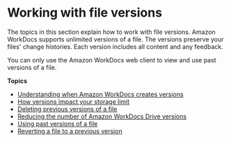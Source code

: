 # Working with file versions<a name="work-with-versions"></a>

The topics in this section explain how to work with file versions\. Amazon WorkDocs supports unlimited versions of a file\. The versions preserve your files' change histories\. Each version includes all content and any feedback\.

You can only use the Amazon WorkDocs web client to view and use past versions of a file\.

**Topics**
+ [Understanding when Amazon WorkDocs creates versions](version-creation.md)
+ [How versions impact your storage limit](version-storage.md)
+ [Deleting previous versions of a file](delete-versions.md)
+ [Reducing the number of Amazon WorkDocs Drive versions](reduce-drive-storage.md)
+ [Using past versions of a file](view-file-versions.md)
+ [Reverting a file to a previous version](revert-version.md)